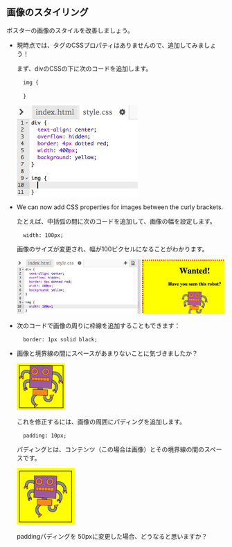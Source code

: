 ## 画像のスタイリング

ポスターの画像のスタイルを改善しましょう。

+ 現時点では、<img />タグのCSSプロパティはありませんので、追加してみましょう！
    
    まず、divのCSSの下に次のコードを追加します。
    
        img {
        
        }
        
    
    ![スクリーンショット](images/wanted-img-css.png)

+ We can now add CSS properties for images between the curly brackets.
    
    たとえば、中括弧の間に次のコードを追加して、画像の幅を設定します。
    
        width: 100px;
        
    
    画像のサイズが変更され、幅が100ピクセルになることがわかります。
    
    ![スクリーンショット](images/wanted-img-width.png)

+ 次のコードで画像の周りに枠線を追加することもできます：
    
        border: 1px solid black;
        

+ 画像と境界線の間にスペースがあまりないことに気づきましたか？
    
    ![スクリーンショット](images/wanted-img-border.png)
    
    これを修正するには、画像の周囲にパディングを追加します。
    
        padding: 10px;
        
    
    パディングとは、コンテンツ（この場合は画像）とその境界線の間のスペースです。
    
    ![スクリーンショット](images/wanted-img-padding.png)
    
    paddingパディングを 50pxに変更した場合、どうなると思いますか？